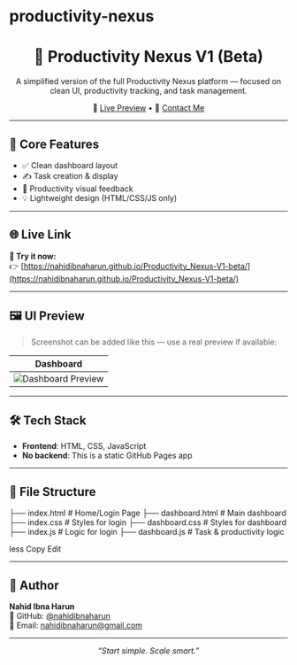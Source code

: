 # productivity-nexus<h1 align="center">🚀 Productivity Nexus V1 (Beta)</h1>

<p align="center">
  A simplified version of the full Productivity Nexus platform — focused on clean UI, productivity tracking, and task management.
</p>

<p align="center">
  🔗 <a href="https://nahidibnaharun.github.io/Productivity_Nexus-V1-beta/">Live Preview</a> • 
  📩 <a href="mailto:nahidibnaharun@gmail.com">Contact Me</a>
</p>

---

## 🧰 Core Features

- ✅ Clean dashboard layout
- ✍️ Task creation & display
- 🧮 Productivity visual feedback
- 💡 Lightweight design (HTML/CSS/JS only)

---

## 🌐 Live Link

**🔗 Try it now:**  
👉 [https://nahidibnaharun.github.io/Productivity_Nexus-V1-beta/](https://nahidibnaharun.github.io/Productivity_Nexus-V1-beta/)

---

## 🖼️ UI Preview

> Screenshot can be added like this — use a real preview if available:

| Dashboard |
|-----------|
| ![Dashboard Preview](https://github.com/user-attachments/assets/5cbedac1-520b-4739-9980-bf620862f37f) |

---

## 🛠️ Tech Stack

- **Frontend**: HTML, CSS, JavaScript
- **No backend**: This is a static GitHub Pages app

---

## 📁 File Structure

├── index.html # Home/Login Page
├── dashboard.html # Main dashboard
├── index.css # Styles for login
├── dashboard.css # Styles for dashboard
├── index.js # Logic for login
├── dashboard.js # Task & productivity logic

less
Copy
Edit

---

## 👤 Author

**Nahid Ibna Harun**  
🔗 GitHub: [@nahidibnaharun](https://github.com/nahidibnaharun)  
📧 Email: [nahidibnaharun@gmail.com](mailto:nahidibnaharun@gmail.com)

---

<p align="center"><em>“Start simple. Scale smart.”</em></p>
